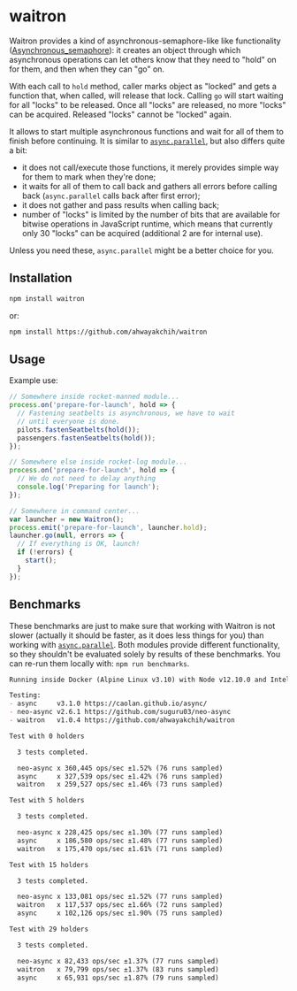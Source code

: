 waitron
=======

Waitron provides a kind of asynchronous-semaphore-like like functionality ([Asynchronous_semaphore](https://en.wikipedia.org/wiki/Asynchronous_semaphore)): it creates an object through which asynchronous operations can let others know that they need to "hold" on for them, and then when they can "go" on.

With each call to `hold` method, caller marks object as "locked" and gets a function that, when called, will release that lock.
Calling `go` will start waiting for all "locks" to be released.
Once all "locks" are released, no more "locks" can be acquired. Released "locks" cannot be "locked" again.

It allows to start multiple asynchronous functions and wait for all of them to finish before continuing. It is similar to [`async.parallel`](https://github.com/caolan/async), but also differs quite a bit:

- it does not call/execute those functions, it merely provides simple way for them to mark when they're done;
- it waits for all of them to call back and gathers all errors before calling back (`async.parallel` calls back after first error);
- it does not gather and pass results when calling back;
- number of "locks" is limited by the number of bits that are available for bitwise operations in JavaScript runtime, which means that currently only 30 "locks" can be acquired (additional 2 are for internal use).

Unless you need these, `async.parallel` might be a better choice for you.


## Installation

```sh
npm install waitron
```

or:

```sh
npm install https://github.com/ahwayakchih/waitron
```


## Usage

Example use:

```javascript
// Somewhere inside rocket-manned module...
process.on('prepare-for-launch', hold => {
  // Fastening seatbelts is asynchronous, we have to wait
  // until everyone is done.
  pilots.fastenSeatbelts(hold());
  passengers.fastenSeatbelts(hold());
});

// Somewhere else inside rocket-log module...
process.on('prepare-for-launch', hold => {
  // We do not need to delay anything
  console.log('Preparing for launch');
});

// Somewhere in command center...
var launcher = new Waitron();
process.emit('prepare-for-launch', launcher.hold);
launcher.go(null, errors => {
  // If everything is OK, launch!
  if (!errors) {
    start();
  }
});
```


## Benchmarks

These benchmarks are just to make sure that working with Waitron is not slower (actually it should be faster, as it does less things for you) than working with [`async.parallel`](https://github.com/caolan/async). Both modules provide different functionality, so they shouldn't be evaluated solely by results of these benchmarks.
You can re-run them locally with: `npm run benchmarks`.

```markdown
Running inside Docker (Alpine Linux v3.10) with Node v12.10.0 and Intel(R) Core(TM) i7-3537U CPU @ 2.00GHz x 4

Testing:
- async     v3.1.0 https://caolan.github.io/async/         
- neo-async v2.6.1 https://github.com/suguru03/neo-async   
- waitron   v1.0.4 https://github.com/ahwayakchih/waitron  

Test with 0 holders

  3 tests completed.

  neo-async x 360,445 ops/sec ±1.52% (76 runs sampled)
  async     x 327,539 ops/sec ±1.42% (76 runs sampled)
  waitron   x 259,527 ops/sec ±1.46% (73 runs sampled)

Test with 5 holders

  3 tests completed.

  neo-async x 228,425 ops/sec ±1.30% (77 runs sampled)
  async     x 186,580 ops/sec ±1.48% (77 runs sampled)
  waitron   x 175,470 ops/sec ±1.61% (71 runs sampled)

Test with 15 holders

  3 tests completed.

  neo-async x 133,081 ops/sec ±1.52% (77 runs sampled)
  waitron   x 117,537 ops/sec ±1.66% (72 runs sampled)
  async     x 102,126 ops/sec ±1.90% (75 runs sampled)

Test with 29 holders

  3 tests completed.

  neo-async x 82,433 ops/sec ±1.37% (77 runs sampled)
  waitron   x 79,799 ops/sec ±1.37% (83 runs sampled)
  async     x 65,931 ops/sec ±1.87% (79 runs sampled)
```